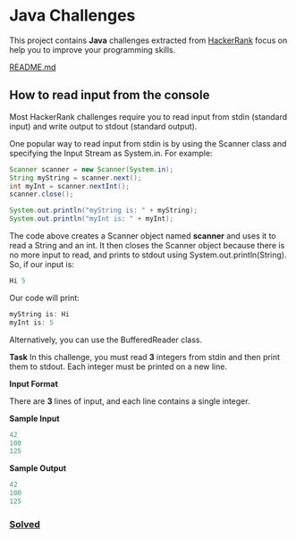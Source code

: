 # Java Challenges

This project contains **Java** challenges extracted from [HackerRank](https://www.hackerrank.com/domains/java) focus on help you to improve your programming skills.

[README.md](../../README.md#how-to-read-input-from-the-console)

## How to read input from the console

Most HackerRank challenges require you to read input from stdin (standard input) and write output to stdout (standard output).

One popular way to read input from stdin is by using the Scanner class and specifying the Input Stream as System.in. For example:

````java
Scanner scanner = new Scanner(System.in);
String myString = scanner.next();
int myInt = scanner.nextInt();
scanner.close();

System.out.println("myString is: " + myString);
System.out.println("myInt is: " + myInt);
````
The code above creates a Scanner object named **scanner** and uses it to read a String and an int. It then closes the Scanner object because there is no more input to read, and prints to stdout using System.out.println(String). So, if our input is:
````java
Hi 5
````
Our code will print:
````java
myString is: Hi
myInt is: 5
````
Alternatively, you can use the BufferedReader class.

**Task**
In this challenge, you must read **3** integers from stdin and then print them to stdout. Each integer must be printed on a new line.

**Input Format**

There are **3** lines of input, and each line contains a single integer.

**Sample Input**
````java
42
100
125
````
**Sample Output**
````java
42
100
125
````

### [Solved](../../src/main/java/com/prottonne/challenges/StdInOut.java)